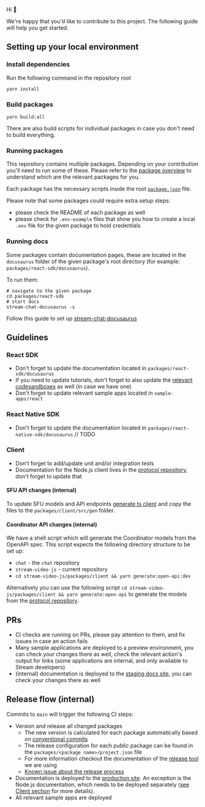 Hi 👋

We're happy that you'd like to contribute to this project. The following guide will help you get started.

## Setting up your local environment

### Install dependencies

Run the following command in the repository root

```
yarn install
```

### Build packages

```
yarn build:all
```

There are also build scripts for individual packages in case you don't need to build everything.

### Running packages

This repository contains multiple packages. Depending on your contribution you'll need to run some of these. Please refer to the [package overview](./README.md#projectspackages-) to understand which are the relevant packages for you.

Each package has the necessary scripts inside the root [`package.json`](./package.json) file.

Please note that some packages could require extra setup steps:

- please check the README of each package as well
- please check for `.env-example` files that show you how to create a local `.env` file for the given package to hold credentials

### Running docs

Some packages contain documentation pages, these are located in the `docusaurus` folder of the given package's root directory (for example: `packages/react-sdk/docusaurus`).

To run them:

```bach
# navigate to the given package
cd packages/react-sdk
# start docs
stream-chat-docusaurus -s
```

Follow this guide to set up [stream-chat-docusaurus](https://github.com/GetStream/stream-chat-docusaurus-cli)

## Guidelines

### React SDK

- Don't forget to update the documentation located in `packages/react-sdk/docusaurus`
- If you need to update tutorials, don't forget to also update the [relevant codesandboxes](https://codesandbox.io/dashboard/recent?workspace=cc639528-2089-4e83-ad4c-d161569e2f37) as well (in case we have one)
- Don't forget to update relevant sample apps located in `sample-apps/react`

### React Native SDK

- Don't forget to update the documentation located in `packages/react-native-sdk/docusaurus`
  // TODO

### Client

- Don't forget to add/update unit and/or integration tests
- Documentation for the Node.js client lives in the [protocol repository](https://github.com/GetStream/protocol), don't forget to update that

#### SFU API changes (internal)

To update SFU models and API endpoints [generate ts client](https://github.com/GetStream/protocol#generate-sdk-with-docker) and copy the files to the `packages/client/src/gen` folder.

#### Coordinator API changes (internal)

We have a shell script which will generate the Coordinator models from the OpenAPI spec.
This script expects the following directory structure to be set up:

- `chat` - the `chat` repository
- `stream-video-js` - current repository
- `cd stream-video-js/packages/client && yarn generate:open-api:dev`

Alternatively you can use the following script `cd stream-video-js/packages/client && yarn generate:open-api` to generate the models from the [protocol repository](https://github.com/GetStream/protocol).

## PRs

- CI checks are running on PRs, please pay attention to them, and fix issues in case an action fails
- Many sample applications are deployed to a preview environment, you can check your changes there as well, check the relevant action's output for links (some applications are internal, and only available to Stream developers)
- (internal) documentation is deployed to the [staging docs site](https://staging.getstream.io/video/docs/), you can check your changes there as well

## Release flow (internal)

Commits to `main` will trigger the following CI steps:

- Version and release all changed packages
  - The new version is calculated for each package automatically based on [conventional commits](https://www.conventionalcommits.org/en/v1.0.0/)
  - The release configuration for each public package can be found in the `packages/<package name>/project.json` file
  - For more information checkout the documentation of the [release tool](https://github.com/jscutlery/semver) we are using
  - [Known issue about the release process](https://getstream.slack.com/archives/C04ATV49DU3/p1687161389232829)
- Documentation is deployed to the [production site](https://getstream.io/video/docs/). An exception is the Node.js documentation, which needs to be deployed separately ([see Client section](#client) for more details).
- All relevant sample apps are deployed
